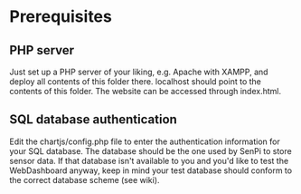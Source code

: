 # Prerequisites

## PHP server

Just set up a PHP server of your liking, e.g. Apache with XAMPP, and deploy all contents of this folder there. localhost should point to the contents of this folder. The website can be accessed through index.html.

## SQL database authentication

Edit the chartjs/config.php file to enter the authentication information for your SQL database. The database should be the one used by SenPi to store sensor data. If that database isn't available to you and you'd like to test the WebDashboard anyway, keep in mind your test database should conform to the correct database scheme (see wiki).

